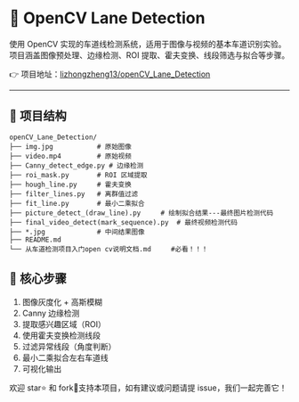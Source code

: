 # 🚗 OpenCV Lane Detection

使用 OpenCV 实现的车道线检测系统，适用于图像与视频的基本车道识别实验。项目涵盖图像预处理、边缘检测、ROI 提取、霍夫变换、线段筛选与拟合等步骤。

👉 项目地址：[lizhongzheng13/openCV_Lane_Detection](https://github.com/lizhongzheng13/openCV_Lane_Detection)

---

## 📁 项目结构
```text
openCV_Lane_Detection/
├── img.jpg           # 原始图像
├── video.mp4         # 原始视频
├── Canny_detect_edge.py # 边缘检测
├── roi_mask.py       # ROI 区域提取
├── hough_line.py     # 霍夫变换
├── filter_lines.py   # 离群值过滤
├── fit_line.py       # 最小二乘拟合
├── picture_detect_(draw_line).py     # 绘制拟合结果---最终图片检测代码
├── final_video_detect(mark_sequence).py  # 最终视频检测代码
├── *.jpg             # 中间结果图像
├── README.md
└── 从车道检测项目入门open cv说明文档.md     #必看！！！
```
## 📌 核心步骤

1.  图像灰度化 + 高斯模糊
2.  Canny 边缘检测
3.  提取感兴趣区域（ROI）
4.  使用霍夫变换检测线段
5.  过滤异常线段（角度判断）
6.  最小二乘拟合左右车道线
7.  可视化输出

欢迎 star⭐ 和 fork🍴支持本项目，如有建议或问题请提 issue，我们一起完善它！